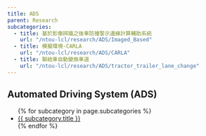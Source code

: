 ```yaml
---
title: ADS
parent: Research
subcategories:
  - title: 基於影像辨識之後車防撞警示邊緣計算輔助系統
    url: "/ntou-lcl/research/ADS/Imaged_Based"
  - title: 模擬環境-CARLA
    url: "/ntou-lcl/research/ADS/CARLA"
  - title: 聯結車自動變換車道
    url: "/ntou-lcl/research/ADS/tractor_trailer_lane_change"
---
```


## Automated Driving System (ADS)
<ul>
  {% for subcategory in page.subcategories %}
    <li><a href="{{ subcategory.url }}">{{ subcategory.title }}</a></li>
  {% endfor %}
</ul>
